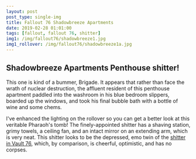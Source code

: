 ```yaml
---
layout: post
post_type: single-img
title: Fallout 76 Shadowbreeze Apartments
date: 2019-02-28 01:01:00
tags: [fallout, fallout 76, shitter]
img1: /img/fallout76/shadowbreeze1.jpg
img1_rollover: /img/fallout76/shadowbreeze1a.jpg
---
```

## Shadowbreeze Apartments Penthouse shitter!

This one is kind of a bummer, Brigade. It appears that rather than face the wrath of nuclear destruction, the affluent resident of this penthouse apartment paddled into the washroom in his blue bedroom slippers, boarded up the windows, and took his final bubble bath with a bottle of wine and some chems.

I've enhanced the lighting on the rollover so you can get a better look at this veritable Pharaoh's tomb! The finely-appointed shitter has a shaving station, grimy towels, a ceiling fan, and an intact mirror on an extending arm, which is very neat. This shitter looks to be the depressed, emo twin of the [shitter in Vault 76](https://gaming-thrones.com/2018/12/30/Vault-76.html), which, by comparison, is cheerful, optimistic, and has no corpses.
